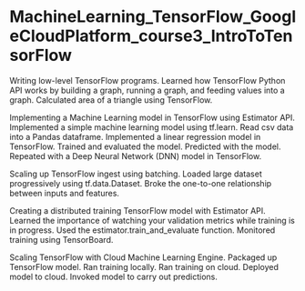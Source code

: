 # MachineLearning_TensorFlow_GoogleCloudPlatform_course3_IntroToTensorFlow


Writing low-level TensorFlow programs. Learned how TensorFlow Python API works by building a graph, running a graph, and feeding values into a graph.  Calculated area of a triangle using TensorFlow.   



Implementing a Machine Learning model in TensorFlow using Estimator API. Implemented a simple machine learning model using tf.learn.  Read csv data into a Pandas dataframe.  Implemented a linear regression model in TensorFlow.  Trained and evaluated the model.  Predicted with the model.  Repeated with a Deep Neural Network (DNN) model in TensorFlow.   



Scaling up TensorFlow ingest using batching.  Loaded large dataset progressively using tf.data.Dataset.  Broke the one-to-one relationship between inputs and features.    



Creating a distributed training TensorFlow model with Estimator API.  Learned the importance of watching your validation metrics while training is in progress.  Used the estimator.train_and_evaluate function.  Monitored training using TensorBoard.   



Scaling TensorFlow with Cloud Machine Learning Engine.  Packaged up TensorFlow model.  Ran training locally. Ran training on cloud.  Deployed model to cloud. Invoked model to carry out predictions.  

